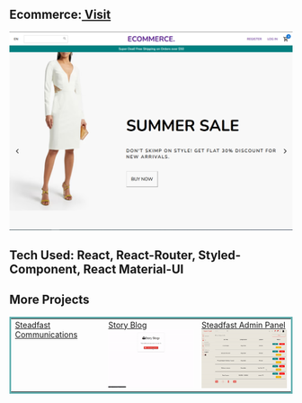 ## Ecommerce:<a href="https://ecommerce-d.netlify.app/" target="_blank"> Visit</a>

<a href="https://ecommerce-d.netlify.app/" target="_blank"><img src="https://github.com/sm-mostafajamal/sm-mostafajamal/blob/main/images/gifs/ecommerce.png" /></a>

## Tech Used: React, React-Router, Styled-Component, React Material-UI

## More Projects

<table bordercolor="#66b2b2">
  
  <tr>
    <td width="33.3%"  style="align:center;" valign="top">
<a target="_blank" href="https://github.com/sm-mostafajamal/steadfast-frontend">Steadfast Communications</a>
        <br />
        <a target="_blank" href="https://github.com/sm-mostafajamal/steadfast-frontend">
          <img src="https://github.com/sm-mostafajamal/sm-mostafajamal/blob/main/images/gifs/steadfast.gif" width="100%" alt=""/>
        </a>
    </td>
    <td width="33.3%" valign="top">
<a target="_blank" href="https://github.com/sm-mostafajamal/Story-Blog"> Story Blog</a>
      <br />
        <a target="_blank" href="https://github.com/sm-mostafajamal/Story-Blog">
          <img src="https://github.com/sm-mostafajamal/sm-mostafajamal/blob/main/images/gifs/storyBlog.gif" width="100%" alt=""/>
        </a>
    </td>
    <td width="33.3%" valign="top">
<a target="_blank" href="https://github.com/sm-mostafajamal/Steadfast-Admin-Panel">Steadfast Admin Panel</a>
        <br />
        <a target="_blank" href="https://github.com/sm-mostafajamal/Steadfast-Admin-Panel">
          <img src="https://github.com/sm-mostafajamal/sm-mostafajamal/blob/main/images/gifs/admin.gif" width="100%" alt=""/>
        </a>
    </td>
  </tr>
</table>
